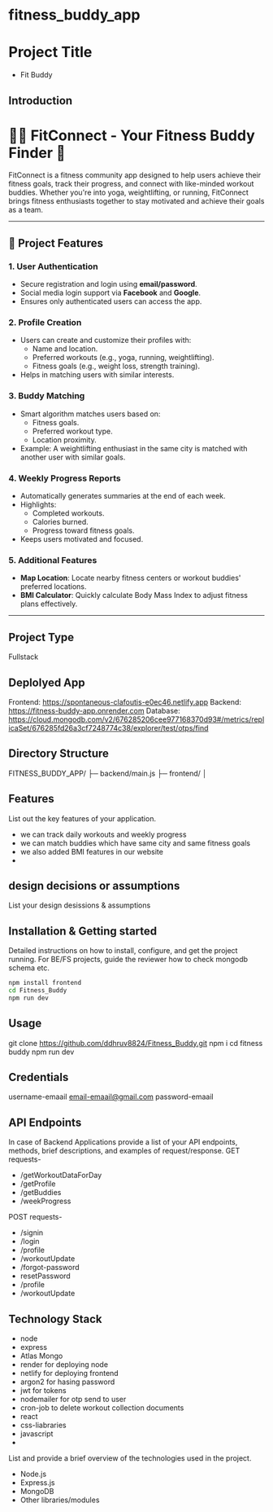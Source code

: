 # fitness_buddy_app



# Project Title
- Fit Buddy

## Introduction
# 🏋️‍♀️ FitConnect - Your Fitness Buddy Finder 🌟

FitConnect is a fitness community app designed to help users achieve their fitness goals, track their progress, and connect with like-minded workout buddies. Whether you're into yoga, weightlifting, or running, FitConnect brings fitness enthusiasts together to stay motivated and achieve their goals as a team.

---

## 🚀 Project Features

### 1. **User Authentication**
   - Secure registration and login using **email/password**.
   - Social media login support via **Facebook** and **Google**.
   - Ensures only authenticated users can access the app.

### 2. **Profile Creation**
   - Users can create and customize their profiles with:
     - Name and location.
     - Preferred workouts (e.g., yoga, running, weightlifting).
     - Fitness goals (e.g., weight loss, strength training).
   - Helps in matching users with similar interests.

### 3. **Buddy Matching**
   - Smart algorithm matches users based on:
     - Fitness goals.
     - Preferred workout type.
     - Location proximity.
   - Example: A weightlifting enthusiast in the same city is matched with another user with similar goals.

### 4. **Weekly Progress Reports**
   - Automatically generates summaries at the end of each week.
   - Highlights:
     - Completed workouts.
     - Calories burned.
     - Progress toward fitness goals.
   - Keeps users motivated and focused.

### 5. **Additional Features**
   - **Map Location**: Locate nearby fitness centers or workout buddies' preferred locations.  
   - **BMI Calculator**: Quickly calculate Body Mass Index to adjust fitness plans effectively.

---


## Project Type
Fullstack

## Deplolyed App
Frontend: https://spontaneous-clafoutis-e0ec46.netlify.app
Backend: https://fitness-buddy-app.onrender.com
Database: https://cloud.mongodb.com/v2/676285206cee977168370d93#/metrics/replicaSet/676285fd26a3cf7248774c38/explorer/test/otps/find

## Directory Structure
FITNESS_BUDDY_APP/
├─ backend/main.js
├─ frontend/
│  




## Features
List out the key features of your application.

- we can track daily workouts and weekly progress
- we can match buddies which have same city and same fitness goals
- we also added BMI features in our website
- 

## design decisions or assumptions
List your design desissions & assumptions

## Installation & Getting started
Detailed instructions on how to install, configure, and get the project running. For BE/FS projects, guide the reviewer how to check mongodb schema etc.

```bash forntend 
npm install frontend
cd Fitness_Buddy
npm run dev
```

## Usage
git clone https://github.com/ddhruv8824/Fitness_Buddy.git
npm i 
cd fitness buddy
npm run dev



## Credentials
username-emaail
email-emaail@gmail.com
password-emaail


## API Endpoints
In case of Backend Applications provide a list of your API endpoints, methods, brief descriptions, and examples of request/response.
GET requests-
- /getWorkoutDataForDay
- /getProfile
- /getBuddies
- /weekProgress

POST requests-
- /signin
- /login
- /profile
- /workoutUpdate
- /forgot-password
- resetPassword
- /profile
- /workoutUpdate


## Technology Stack
- node
- express
- Atlas Mongo
- render for deploying node
- netlify for deploying frontend
- argon2 for hasing password
- jwt for tokens
- nodemailer for otp send to user
- cron-job to delete workout collection documents
- react
- css-liabraries
- javascript
- 

List and provide a brief overview of the technologies used in the project.

- Node.js
- Express.js
- MongoDB
- Other libraries/modules
